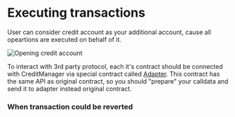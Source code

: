# Executing transactions

User can consider credit account as your additional account, cause all opeartions are executed on behalf of it.

![Opening credit account](</images/credit/execute.jpg>)

To interact with 3rd party protocol, each it's contract should be connected with CreditManager via special 
contract called [Adapter](/docs/documentation/integrations/intro). This contract has the same API as original contract, so you should "prepare" your calldata and send it to adapter instead original contract.

### When transaction could be reverted



